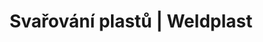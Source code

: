 ---
Filename: "extrudery59"
Link: "file:/Users/vinayakpatel/Downloads/www.weldplast.cz/produkty/svarovani-plastu/spodni-izolace-a-tunely/extrudery59"
product_name: "null"
product_id: "null"
title: "Svařování plastů | Weldplast"
product_desc: ""
product_specs: ""
product_downloads: ""
href: ""
p_desc_2: ""
accessories: ""
similar_products: ""
---